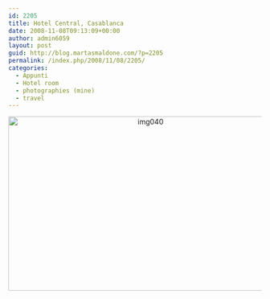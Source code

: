 ```yaml
---
id: 2205
title: Hotel Central, Casablanca
date: 2008-11-08T09:13:09+00:00
author: admin6059
layout: post
guid: http://blog.martasmaldone.com/?p=2205
permalink: /index.php/2008/11/08/2205/
categories:
  - Appunti
  - Hotel room
  - photographies (mine)
  - travel
---
```

<p style="text-align: center;">
  <img class="aligncenter wp-image-3460" src="http://blog.martasmaldone.eu/wp-content/uploads/2008/11/img040.jpg" alt="img040" width="550" height="347" srcset="http://blog.martasmaldone.eu/wp-content/uploads/2008/11/img040.jpg 650w, http://blog.martasmaldone.eu/wp-content/uploads/2008/11/img040-300x189.jpg 300w" sizes="(max-width: 550px) 100vw, 550px" />
</p>